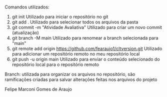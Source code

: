 ###
Comandos utilizados:
1) git init
   Utilizado para iniciar o repositório no git
2) git add .
   Utilizado para selecionar todos os arquivos da pasta
3) git commit -m "Atividade Avaliativa"
   Utilizado para criar um novo commit (atualização)
4) git branch -M main
   Utilizado para renomear a branch selecionada para "main"
5) git remote add origin https://github.com/fearaujo1/cltversion.git
   Utilizado para adicionar um repositório remoto no meu repositório local
6) git push -u origin main
   Utilizado para enviar o conteúdo selecionado do repositório local para o repositório remoto

Branch: utilizada para organizar os arquivos no repositório, são ramificações criadas para salvar alterações feitas nos arquivos do projeto

   Felipe Marconi Gomes de Araujo
